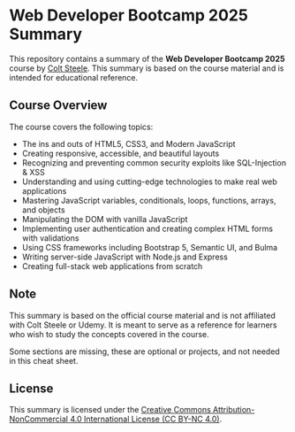 # Web Developer Bootcamp 2025 Summary

This repository contains a summary of the **Web Developer Bootcamp 2025** course by [Colt Steele](https://www.udemy.com/user/coltsteele/). This summary is based on the course material and is intended for educational reference.

## Course Overview

The course covers the following topics:

- The ins and outs of HTML5, CSS3, and Modern JavaScript
- Creating responsive, accessible, and beautiful layouts
- Recognizing and preventing common security exploits like SQL-Injection & XSS
- Understanding and using cutting-edge technologies to make real web applications
- Mastering JavaScript variables, conditionals, loops, functions, arrays, and objects
- Manipulating the DOM with vanilla JavaScript
- Implementing user authentication and creating complex HTML forms with validations
- Using CSS frameworks including Bootstrap 5, Semantic UI, and Bulma
- Writing server-side JavaScript with Node.js and Express
- Creating full-stack web applications from scratch

## Note

This summary is based on the official course material and is not affiliated with Colt Steele or Udemy. It is meant to serve as a reference for learners who wish to study the concepts covered in the course.

Some sections are missing, these are optional or projects, and not needed in this cheat sheet.

## License

This summary is licensed under the [Creative Commons Attribution-NonCommercial 4.0 International License (CC BY-NC 4.0)](http://creativecommons.org/licenses/by-nc/4.0/).
